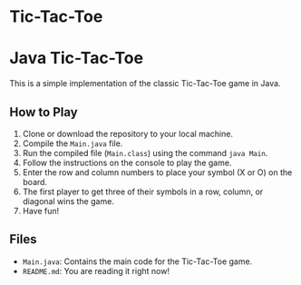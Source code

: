 # Tic-Tac-Toe
# Java Tic-Tac-Toe

This is a simple implementation of the classic Tic-Tac-Toe game in Java.

## How to Play

1. Clone or download the repository to your local machine.
2. Compile the `Main.java` file.
3. Run the compiled file (`Main.class`) using the command `java Main`.
4. Follow the instructions on the console to play the game.
5. Enter the row and column numbers to place your symbol (X or O) on the board.
6. The first player to get three of their symbols in a row, column, or diagonal wins the game.
7. Have fun!

## Files

- `Main.java`: Contains the main code for the Tic-Tac-Toe game.
- `README.md`: You are reading it right now!
